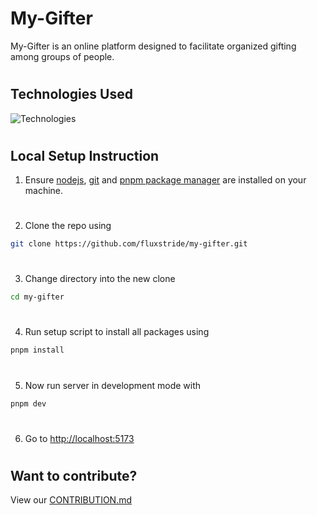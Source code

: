 # **My-Gifter**

My-Gifter is an online platform designed to facilitate organized gifting among groups of people.

#

#

## **Technologies Used**

![Technologies](https://skillicons.dev/icons?i=js,ts,css,react&perLine=1)

#

#

## **Local Setup Instruction**

1. Ensure [nodejs](), [git]() and [pnpm package manager]() are installed on your machine.

#

2. Clone the repo using

```bash
git clone https://github.com/fluxstride/my-gifter.git
```

#

3. Change directory into the new clone

```bash
cd my-gifter
```

#

4. Run setup script to install all packages using

```bash
pnpm install
```

#

5. Now run server in development mode with

```bash
pnpm dev
```

#

6. Go to [http://localhost:5173](http://localhost:5173)

#

#

## **Want to contribute?**

View our [CONTRIBUTION.md](./CONTRIBUTION.md)
